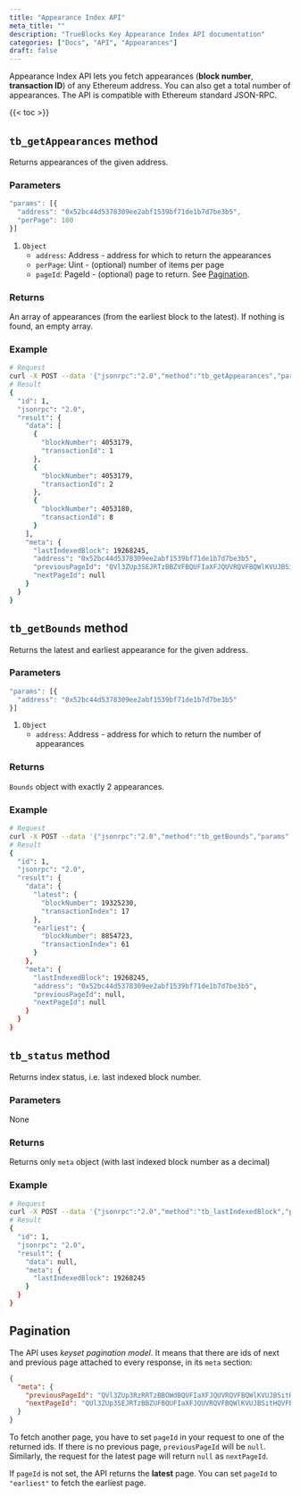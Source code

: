 ```yaml
---
title: "Appearance Index API"
meta_title: ""
description: "TrueBlocks Key Appearance Index API documentation"
categories: ["Docs", "API", "Appearances"]
draft: false
---
```


Appearance Index API lets you fetch appearances (**block number**, **transaction ID**) of any Ethereum address. You can also get a total number of appearances. The API is compatible with Ethereum standard JSON-RPC.

{{< toc >}}

## `tb_getAppearances` method

Returns appearances of the given address.

### Parameters

```javascript
"params": [{
  "address": "0x52bc44d5378309ee2abf1539bf71de1b7d7be3b5",
  "perPage": 100
}]
```

1. `Object`
    - `address`: Address - address for which to return the appearances
    - `perPage`: Uint - (optional) number of items per page
    - `pageId`: PageId - (optional) page to return. See [Pagination](#pagination).

### Returns

An array of appearances (from the earliest block to the latest). If nothing is found, an empty array.

### Example

```bash
# Request
curl -X POST --data '{"jsonrpc":"2.0","method":"tb_getAppearances","params":[{see above}],"id":1}'
# Result
{
  "id": 1,
  "jsonrpc": "2.0",
  "result": {
    "data": [
      {
        "blockNumber": 4053179,
        "transactionId": 1
      },
      {
        "blockNumber": 4053179,
        "transactionId": 2
      },
      {
        "blockNumber": 4053180,
        "transactionId": 8
      }
    ],
    "meta": {
      "lastIndexedBlock": 19268245,
      "address": "0x52bc44d5378309ee2abf1539bf71de1b7d7be3b5",
      "previousPageId": "QVl3ZUp3SEJRTzBBZVFBQUFIaXFJQUVRQVFBQWlKVUJBSitHQVFBPQ==",
      "nextPageId": null
    }
  }
}
```

## `tb_getBounds` method

Returns the latest and earliest appearance for the given address.

### Parameters


```javascript
"params": [{
  "address": "0x52bc44d5378309ee2abf1539bf71de1b7d7be3b5"
}]
```

1. `Object`
    - `address`: Address - address for which to return the number of appearances

### Returns

`Bounds` object with exactly 2 appearances.

### Example

```bash
# Request
curl -X POST --data '{"jsonrpc":"2.0","method":"tb_getBounds","params":[{see above}],"id":1}'
# Result
{
  "id": 1,
  "jsonrpc": "2.0",
  "result": {
    "data": {
      "latest": {
        "blockNumber": 19325230,
        "transactionIndex": 17
      },
      "earliest": {
        "blockNumber": 8854723,
        "transactionIndex": 61
      }
    },
    "meta": {
      "lastIndexedBlock": 19268245,
      "address": "0x52bc44d5378309ee2abf1539bf71de1b7d7be3b5",
      "previousPageId": null,
      "nextPageId": null
    }
  }
}
```

## `tb_status` method

Returns index status, i.e. last indexed block number.

### Parameters

None

### Returns

Returns only `meta` object (with last indexed block number as a decimal)

### Example

```bash
# Request
curl -X POST --data '{"jsonrpc":"2.0","method":"tb_lastIndexedBlock","params":[],"id":1}'
# Result
{
  "id": 1,
  "jsonrpc": "2.0",
  "result": {
    "data": null,
    "meta": {
      "lastIndexedBlock": 19268245
    }
  }
}
```

## Pagination

The API uses _keyset pagination model_. It means that there are ids of next and previous page attached to every response, in its `meta` section:
```json
{
  "meta": {
    "previousPageId": "QVl3ZUp3RzRRTzBBOWdBQUFIaXFJQUVRQVFBQWlKVUJBSitHQVFBPQ==",
    "nextPageId": "QUl3ZUp3SEJRTzBBZUFBQUFIaXFJQUVRQVFBQWlKVUJBSitHQVFBPQ=="
  }
}
```
To fetch another page, you have to set `pageId` in your request to one of the returned ids.
If there is no previous page, `previousPageId` will be `null`. Similarly, the request for the latest page will return `null` as  `nextPageId`.

If `pageId` is not set, the API returns the **latest** page.
You can set `pageId` to `"earliest"` to fetch the earliest page.